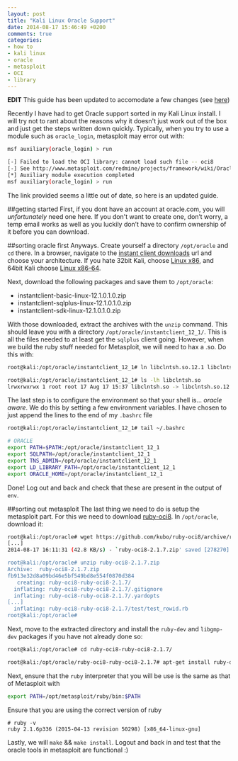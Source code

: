 ```yaml
---
layout: post
title: "Kali Linux Oracle Support"
date: 2014-08-17 15:46:49 +0200
comments: true
categories:
- how to
- kali linux
- oracle
- metasploit
- OCI
- library
---
```


**EDIT** This guide has been updated to accomodate a few changes (see [here](https://github.com/rapid7/metasploit-framework/issues/5422))

Recently I have had to get Oracle support sorted in my Kali Linux install. I will try not to rant about the reasons why it doesn't just work out of the box and just get the steps written down quickly. Typically, when you try to use a module such as `oracle_login`, metasploit may error out with:

```bash Metasploit Oracle Error
msf auxiliary(oracle_login) > run

[-] Failed to load the OCI library: cannot load such file -- oci8
[-] See http://www.metasploit.com/redmine/projects/framework/wiki/OracleUsage for installation instructions
[*] Auxiliary module execution completed
msf auxiliary(oracle_login) > run

```

The link provided seems a little out of date, so here is an updated guide.

<!--more-->

##getting started
First, if you dont have an account at oracle.com, you will _unfortunately_ need one here. If you don't want to create one, don’t worry, a temp email works as well as you luckily don’t have to confirm ownership of it before you can download.

##sorting oracle first
Anyways. Create yourself a directory `/opt/oracle` and `cd` there. In a browser, navigate to the [instant client downloads](http://www.oracle.com/technetwork/database/features/instant-client/index-097480.html) url and choose your architecture. If you hate 32bit Kali, choose [Linux x86](http://www.oracle.com/technetwork/database/features/instant-client/index-097480.html), and 64bit Kali choose [Linux x86-64](http://www.oracle.com/technetwork/topics/linuxx86-64soft-092277.html).

Next, download the following packages and save them to `/opt/oracle`:

- instantclient-basic-linux-12.1.0.1.0.zip
- instantclient-sqlplus-linux-12.1.0.1.0.zip
- instantclient-sdk-linux-12.1.0.1.0.zip

With those downloaded, extract the archives with the `unzip` command. This should leave you with a directory `/opt/oracle/instantclient_12_1/`. This is all the files needed to at least get the `sqlplus` client going. However, when we build the ruby stuff needed for Metasploit, we will need to hax a .so. Do this with:

```bash so symlink
root@kali:/opt/oracle/instantclient_12_1# ln libclntsh.so.12.1 libclntsh.so

root@kali:/opt/oracle/instantclient_12_1# ls -lh libclntsh.so
lrwxrwxrwx 1 root root 17 Aug 17 15:37 libclntsh.so -> libclntsh.so.12.1
```

The last step is to configure the environment so that your shell is... _oracle aware_. We do this by setting a few environment variables. I have chosen to just append the lines to the end of my `.bashrc` file


```bash .bashrc
root@kali:/opt/oracle/instantclient_12_1# tail ~/.bashrc

# ORACLE
export PATH=$PATH:/opt/oracle/instantclient_12_1
export SQLPATH=/opt/oracle/instantclient_12_1
export TNS_ADMIN=/opt/oracle/instantclient_12_1
export LD_LIBRARY_PATH=/opt/oracle/instantclient_12_1
export ORACLE_HOME=/opt/oracle/instantclient_12_1
```

Done! Log out and back and check that these are present in the output of `env`.

##sorting out metasploit
The last thing we need to do is setup the metasploit part. For this we need to download [ruby-oci8](https://github.com/kubo/ruby-oci8/archive/ruby-oci8-2.1.7.zip). In `/opt/oracle`, download it:

```bash download ruby-oci8
root@kali:/opt/oracle# wget https://github.com/kubo/ruby-oci8/archive/ruby-oci8-2.1.7.zip
[...]
2014-08-17 16:11:31 (42.8 KB/s) - `ruby-oci8-2.1.7.zip' saved [278270]

root@kali:/opt/oracle# unzip ruby-oci8-2.1.7.zip
Archive:  ruby-oci8-2.1.7.zip
fb913e32d8a09bd46e5bf549bd8e554f0870d384
   creating: ruby-oci8-ruby-oci8-2.1.7/
  inflating: ruby-oci8-ruby-oci8-2.1.7/.gitignore
  inflating: ruby-oci8-ruby-oci8-2.1.7/.yardopts
[...]
  inflating: ruby-oci8-ruby-oci8-2.1.7/test/test_rowid.rb
root@kali:/opt/oracle#
```
Next, move to the extracted directory and install the `ruby-dev` and `libgmp-dev` packages if you have not already done so:

```bash ruby-dev
root@kali:/opt/oracle# cd ruby-oci8-ruby-oci8-2.1.7/

root@kali:/opt/oracle/ruby-oci8-ruby-oci8-2.1.7# apt-get install ruby-dev libgmp-dev
```

Next, ensure that the `ruby` interpreter that you will be use is the same as that of Metasploit with

```bash
export PATH=/opt/metasploit/ruby/bin:$PATH
```

Ensure that you are using the correct version of ruby

```
# ruby -v
ruby 2.1.6p336 (2015-04-13 revision 50298) [x86_64-linux-gnu]
```

Lastly, we will `make` && `make install`. Logout and back in and test that the oracle tools in metasploit are functional :)